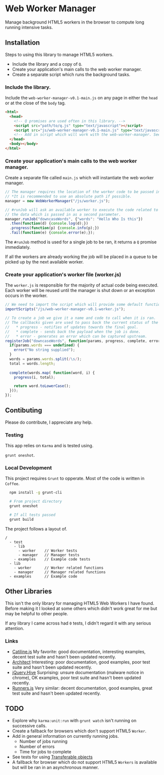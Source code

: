 # Web Worker Manager

Manage background HTML5 workers in the browser to compute long running intensive tasks.

## Installation

Steps to using this library to manage HTML5 workers.

* Include the library and a copy of `Q`.
* Create your application's main calls to the web worker manager.
* Create a separate script which runs the background tasks.

### Include the library.

Include the `web-worker-manager-v0.1-main.js` on any page in either the `head` or at the close of the `body` tag.

```html
<html>
  <head>
    <!-- Q promises are used often in this library. -->
    <script src="path/to/q.js" type="text/javascript"></script>
    <script src="js/web-worker-manager-v0.1-main.js" type="text/javascript"></script>
    <!-- Add in script which will work with the web-worker-manager. See [main.js] below. -->
  </head>
  <body></body>
</html>
```

### Create your application's main calls to the web worker manager.

Create a separate file called `main.js` which will instantiate the web worker manager.

```javascript
// The manager requires the location of the worker code to be passed in. This is the location relative to the current page the browser is on.
// *It is recommended to use an absolute path if possible.
manager = new WebWorkerManager("/js/worker.js");

// #runJob will ask an available worker to execute the code related to a job of the same name. That job will then be sent a message including
// the data which is passed in as a second parameter.
manager.runJob("downcaseWords", {"words": "Hello Who Is this"})
  .then(function(d) {console.log(d);})
  .progress(function(p) {console.info(p);})
  .fail(function(e) {console.error(e);});
```

The `#runJob` method is used for a single job to be ran, it returns a `Q` promise immediately.

If all the workers are already working the job will be placed in a queue to be picked up by the next available worker.

### Create your application's worker file (worker.js)

The `worker.js` is responsible for the majority of actual code being executed. Each worker will be reused until the manager is shut down or an exception occurs in the worker.

```javascript
// We need to import the script which will provide some default functions to help get the worker setup properly.
importScripts("/js/web-worker-manager-v0.1-worker.js");

// To create a job we give it a name and code to call when it is ran.
// The callbacks given are used to pass back the current status of the job.
//   * progress - notifies of updates towards the final goal.
//   * complete - sends back the payload when the job is done.
//   * error - generates an error which can be captured upstream.
registerJob("downcaseWords", function(params, progress, complete, error) {
  if(params.words === undefined) {
    error("No string supplied");
  }
  words = params.words.split(/\s/);
  total = words.length;
  
  complete(words.map( function(word, i) {
    progress(i, total);

    return word.toLowerCase();
  }));
});
```

## Contibuting

Please do contribute, I appreciate any help.

### Testing

This app relies on `Karma` and is tested using.

`grunt oneshot`.

### Local Development

This project requires `Grunt` to opperate. Most of the code is written in `Coffee`.

```bash
  npm install -g grunt-cli

  # From project directory
  grunt oneshot

  # If all tests passed
  grunt build
```

The project follows a layout of.

```
/
  - test
    - lib
      - worker    // Worker tests
      - manager   // Manager tests
    - examples    // Example code tests
  - lib
    - worker      // Worker related functions
    - manager     // Manager related functions
  - examples      // Example code
```

## Other Libraries

This isn't the only library for managing HTML5 Web Workers I have found. Before making it I looked at some others which didn't work great for me but may be helpful to other people.

If any library I came across had `0` tests, I didn't regard it with any serious attention.

### Links
  * [Catiline.js](https://github.com/calvinmetcalf/catiline) My favorite: good documentation, interesting examples, decent test suite and hasn't been updated recently.
  * [Architect](https://github.com/EtienneLem/architect) Interesting: poor documentation, good examples, poor test suite and hasn't been updated recently.
  * [jQuery.Hive](https://github.com/rwaldron/jquery-hive) Surprising: unsure documentation (malware notice in chrome), OK examples, poor test suite and hasn't been updated recently.
  * [Runners.js](https://github.com/tantaman/Runners.js) Very similar: decent documentation, good examples, great test suite and hasn't been updated recently.

## TODO
  * Explore why `karma:unit:run` with `grunt watch` isn't running on successive calls.
  * Create a fallback for browsers which don't support HTML5 `Worker`.
  * Add in general information on currently running jobs.
    * Number of jobs running
    * Number of errors
    * Time for jobs to complete
  * See tests for using [Transferable objects](https://developer.mozilla.org/en-US/docs/Web/Guide/Performance/Using_web_workers#Passing_data_by_transferring_ownership_(transferable_objects))
  * A fallback for browser which do not support HTML5 `Workers` is available but will be ran in an asynchronous manner.
